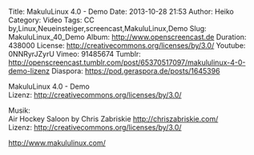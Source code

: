 Title: MakuluLinux 4.0 - Demo
Date: 2013-10-28 21:53
Author: Heiko
Category: Video
Tags: CC by,Linux,Neueinsteiger,screencast,MakuluLinux,Demo
Slug: MakuluLinux_40_Demo
Album: http://www.openscreencast.de
Duration: 438000
License: http://creativecommons.org/licenses/by/3.0/
Youtube: 0NNRyrJZyrU
Vimeo: 91485674
Tumblr: http://openscreencast.tumblr.com/post/65370517097/makululinux-4-0-demo-lizenz
Diaspora: https://pod.geraspora.de/posts/1645396

MakuluLinux 4.0 - Demo  
Lizenz: <http://creativecommons.org/licenses/by/3.0/>  
  
Musik:  
Air Hockey Saloon by Chris Zabriskie <http://chriszabriskie.com/>  
Lizenz: <http://creativecommons.org/licenses/by/3.0/>  
  
<http://www.makululinux.com/>


